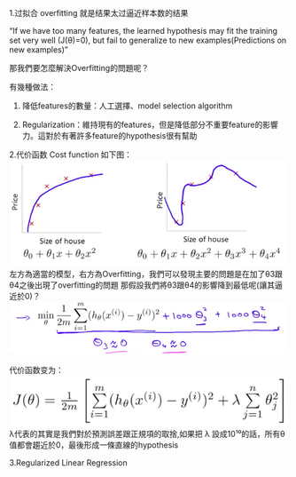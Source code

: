 1.过拟合 overfitting
就是结果太过逼近样本数的结果

“If we have too many features, the learned hypothesis may fit the training set very well (J(θ)=0), but fail to generalize to new examples(Predictions on new examples)”

那我們要怎麼解決Overfitting的問題呢？

有幾種做法：

1. 降低features的數量：人工選擇、model selection algorithm

2. Regularization：維持現有的features，但是降低部分不重要feature的影響力。這對於有著許多feature的hypothesis很有幫助

2.代价函数 Cost function
如下图：
![](20.png) 
左方為適當的模型，右方為Overfitting，我們可以發現主要的問題是在加了θ3跟θ4之後出現了overfitting的問題
那假設我們將θ3跟θ4的影響降到最低呢(讓其逼近於0)？
![](21.png)

代价函数变为：
![](22.png)
λ代表的其實是我們對於預測誤差跟正規項的取捨,如果把 λ 設成10¹⁰的話，所有θ值都會趨近於0，最後形成一條直線的hypothesis

3.Regularized Linear Regression